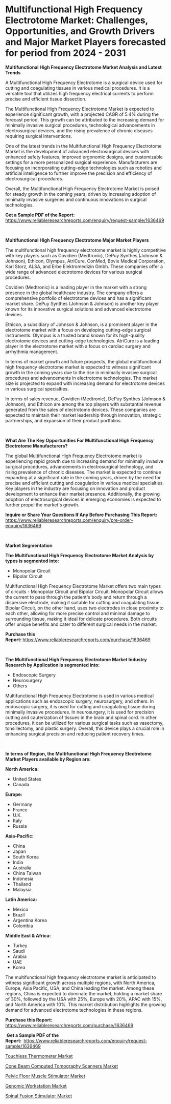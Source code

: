 <p><h1>Multifunctional High Frequency Electrotome Market: Challenges, Opportunities, and Growth Drivers and Major Market Players forecasted for period from 2024 - 2031</h1></p><p><strong>Multifunctional High Frequency Electrotome Market Analysis and Latest Trends</strong></p>
<p><p>A Multifunctional High Frequency Electrotome is a surgical device used for cutting and coagulating tissues in various medical procedures. It is a versatile tool that utilizes high frequency electrical currents to perform precise and efficient tissue dissection.</p><p>The Multifunctional High Frequency Electrotome Market is expected to experience significant growth, with a projected CAGR of 5.4% during the forecast period. This growth can be attributed to the increasing demand for minimally invasive surgical procedures, technological advancements in electrosurgical devices, and the rising prevalence of chronic diseases requiring surgical interventions.</p><p>One of the latest trends in the Multifunctional High Frequency Electrotome Market is the development of advanced electrosurgical devices with enhanced safety features, improved ergonomic designs, and customizable settings for a more personalized surgical experience. Manufacturers are focusing on incorporating cutting-edge technologies such as robotics and artificial intelligence to further improve the precision and efficiency of electrosurgical procedures.</p><p>Overall, the Multifunctional High Frequency Electrotome Market is poised for steady growth in the coming years, driven by increasing adoption of minimally invasive surgeries and continuous innovations in surgical technologies.</p></p>
<p><strong>Get a Sample PDF of the Report:&nbsp;</strong> <a href="https://www.reliableresearchreports.com/enquiry/request-sample/1636469">https://www.reliableresearchreports.com/enquiry/request-sample/1636469</a></p>
<p>&nbsp;</p>
<p><strong>Multifunctional High Frequency Electrotome Major Market Players</strong></p>
<p><p>The multifunctional high frequency electrotome market is highly competitive with key players such as Covidien (Medtronic), DePuy Synthes (Johnson & Johnson), Ethicon, Olympus, AtriCure, ConMed, Bovie Medical Corporation, Karl Storz, ALSA, and Erbe Elektromedizin Gmbh. These companies offer a wide range of advanced electrotome devices for various surgical procedures.</p><p>Covidien (Medtronic) is a leading player in the market with a strong presence in the global healthcare industry. The company offers a comprehensive portfolio of electrotome devices and has a significant market share. DePuy Synthes (Johnson & Johnson) is another key player known for its innovative surgical solutions and advanced electrotome devices.</p><p>Ethicon, a subsidiary of Johnson & Johnson, is a prominent player in the electrotome market with a focus on developing cutting-edge surgical instruments. Olympus is a trusted brand known for its high-quality electrotome devices and cutting-edge technologies. AtriCure is a leading player in the electrotome market with a focus on cardiac surgery and arrhythmia management.</p><p>In terms of market growth and future prospects, the global multifunctional high frequency electrotome market is expected to witness significant growth in the coming years due to the rise in minimally invasive surgical procedures and advancements in electrotome technologies. The market size is projected to expand with increasing demand for electrotome devices in various surgical specialties.</p><p>In terms of sales revenue, Covidien (Medtronic), DePuy Synthes (Johnson & Johnson), and Ethicon are among the top players with substantial revenue generated from the sales of electrotome devices. These companies are expected to maintain their market leadership through innovation, strategic partnerships, and expansion of their product portfolios.</p></p>
<p>&nbsp;</p>
<p><strong>What Are The Key Opportunities For Multifunctional High Frequency Electrotome Manufacturers?</strong></p>
<p><p>The global Multifunctional High Frequency Electrotome market is experiencing rapid growth due to increasing demand for minimally invasive surgical procedures, advancements in electrosurgical technology, and rising prevalence of chronic diseases. The market is expected to continue expanding at a significant rate in the coming years, driven by the need for precise and efficient cutting and coagulation in various medical specialties. Key players in the industry are focusing on innovation and product development to enhance their market presence. Additionally, the growing adoption of electrosurgical devices in emerging economies is expected to further propel the market's growth.</p></p>
<p><strong>Inquire or Share Your Questions If Any Before Purchasing This Report:</strong> <a href="https://www.reliableresearchreports.com/enquiry/pre-order-enquiry/1636469">https://www.reliableresearchreports.com/enquiry/pre-order-enquiry/1636469</a></p>
<p>&nbsp;</p>
<p><strong>Market Segmentation</strong></p>
<p><strong>The Multifunctional High Frequency Electrotome Market Analysis by types is segmented into:</strong></p>
<p><ul><li>Monopolar Circuit</li><li>Bipolar Circuit</li></ul></p>
<p><p>Multifunctional High Frequency Electrotome Market offers two main types of circuits - Monopolar Circuit and Bipolar Circuit. Monopolar Circuit allows the current to pass through the patient's body and return through a dispersive electrode, making it suitable for cutting and coagulating tissue. Bipolar Circuit, on the other hand, uses two electrodes in close proximity to each other, allowing for more precise control and minimal damage to surrounding tissue, making it ideal for delicate procedures. Both circuits offer unique benefits and cater to different surgical needs in the market.</p></p>
<p><strong>Purchase this Report:&nbsp;</strong><a href="https://www.reliableresearchreports.com/purchase/1636469">https://www.reliableresearchreports.com/purchase/1636469</a></p>
<p>&nbsp;</p>
<p><strong>The Multifunctional High Frequency Electrotome Market Industry Research by Application is segmented into:</strong></p>
<p><ul><li>Endoscopic Surgery</li><li>Neurosurgery</li><li>Others</li></ul></p>
<p><p>Multifunctional High Frequency Electrotome is used in various medical applications such as endoscopic surgery, neurosurgery, and others. In endoscopic surgery, it is used for cutting and coagulating tissue during minimally invasive procedures. In neurosurgery, it is used for precision cutting and cauterization of tissues in the brain and spinal cord. In other procedures, it can be utilized for various surgical tasks such as vasectomy, tonsillectomy, and plastic surgery. Overall, this device plays a crucial role in enhancing surgical precision and reducing patient recovery times.</p></p>
<p>&nbsp;</p>
<p><strong>In terms of Region, the Multifunctional High Frequency Electrotome Market Players available by Region are:</strong></p>
<p>
    <p> <strong> North America: </strong>
        <ul>
            <li>United States</li>
            <li>Canada</li>
        </ul>
        </p> 
    <p> <strong> Europe: </strong>
        <ul>
            <li>Germany</li>
            <li>France</li>
            <li>U.K.</li>
            <li>Italy</li>
            <li>Russia</li>
        </ul>
        </p> 
    <p> <strong> Asia-Pacific: </strong>
        <ul>
            <li>China</li>
            <li>Japan</li>
            <li>South Korea</li>
            <li>India</li>
            <li>Australia</li>
            <li>China Taiwan</li>
            <li>Indonesia</li>
            <li>Thailand</li>
            <li>Malaysia</li>
        </ul>
        </p> 
    <p> <strong> Latin America: </strong>
        <ul>
            <li>Mexico</li>
            <li>Brazil</li>
            <li>Argentina Korea</li>
            <li>Colombia</li>
        </ul>
        </p> 
    <p> <strong> Middle East & Africa: </strong>
        <ul>
            <li>Turkey</li>
            <li>Saudi</li>
            <li>Arabia</li>
            <li>UAE</li>
            <li>Korea</li>
        </ul>
    </p>
    </p>
<p><p>The multifunctional high frequency electrotome market is anticipated to witness significant growth across multiple regions, with North America, Europe, Asia Pacific, USA, and China leading the market. Among these regions, China is expected to dominate the market, holding a market share of 30%, followed by the USA with 25%, Europe with 20%, APAC with 15%, and North America with 10%. This market distribution highlights the growing demand for advanced electrotome technologies in these regions.</p></p>
<p><strong>Purchase this Report: </strong><a href="https://www.reliableresearchreports.com/purchase/1636469">https://www.reliableresearchreports.com/purchase/1636469</a></p>
<p>&nbsp;<strong>Get a Sample PDF of the Report:&nbsp;&nbsp;</strong><a href="https://www.reliableresearchreports.com/enquiry/request-sample/1636469">https://www.reliableresearchreports.com/enquiry/request-sample/1636469</a></p>
<p><strong></strong></p>
<p><p><a href="https://medium.com/@nevawelch2021/touchless-thermometer-market-furnishes-information-on-market-share-market-trends-and-market-e8dbda9cb3e0">Touchless Thermometer Market</a></p><p><a href="https://issuu.com/reportprime-2/docs/cone-beam-computed-tomography-scanners-market-size">Cone Beam Computed Tomography Scanners Market</a></p><p><a href="https://medium.com/@nevawelch2021/pelvic-floor-muscle-stimulator-market-trends-forecast-and-competitive-analysis-to-2031-d810674c3271">Pelvic Floor Muscle Stimulator Market</a></p><p><a href="https://issuu.com/reportprime-2/docs/genomic-workstation-market-size-2030.pptx">Genomic Workstation Market</a></p><p><a href="https://medium.com/@nevawelch2021/spinal-fusion-stimulator-nbsp-market-focuses-on-market-share-size-and-projected-forecast-till-2031-c81107c3c706">Spinal Fusion Stimulator Market</a></p></p>
